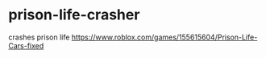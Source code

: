# prison-life-crasher
crashes prison life https://www.roblox.com/games/155615604/Prison-Life-Cars-fixed
